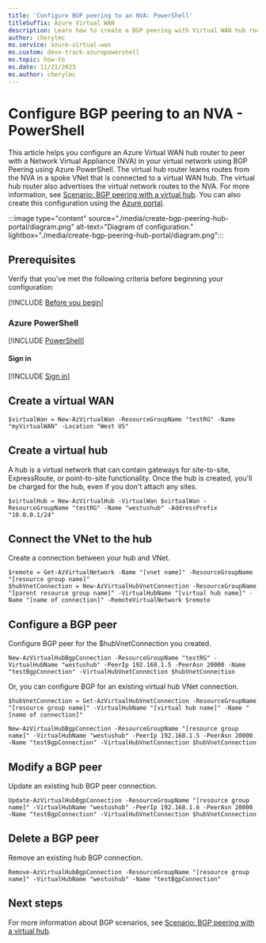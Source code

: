 ```yaml
---
title: 'Configure BGP peering to an NVA: PowerShell'
titleSuffix: Azure Virtual WAN
description: Learn how to create a BGP peering with Virtual WAN hub router using Azure PowerShell.
author: cherylmc
ms.service: azure-virtual-wan
ms.custom: devx-track-azurepowershell
ms.topic: how-to
ms.date: 11/21/2023
ms.author: cherylmc
---
```

# Configure BGP peering to an NVA - PowerShell

This article helps you configure an Azure Virtual WAN hub router to peer with a Network Virtual Appliance (NVA) in your virtual network using BGP Peering using Azure PowerShell. The virtual hub router learns routes from the NVA in a spoke VNet that is connected to a virtual WAN hub. The virtual hub router also advertises the virtual network routes to the NVA. For more information, see [Scenario: BGP peering with a virtual hub](scenario-bgp-peering-hub.md). You can also create this configuration using the [Azure portal](create-bgp-peering-hub-portal.md).

:::image type="content" source="./media/create-bgp-peering-hub-portal/diagram.png" alt-text="Diagram of configuration." lightbox="./media/create-bgp-peering-hub-portal/diagram.png":::

## Prerequisites

Verify that you've met the following criteria before beginning your configuration:

[!INCLUDE [Before you begin](../../includes/virtual-wan-before-include.md)]

### Azure PowerShell

[!INCLUDE [PowerShell](../../includes/vpn-gateway-cloud-shell-powershell-about.md)]

#### <a name="signin"></a>Sign in

[!INCLUDE [Sign in](../../includes/vpn-gateway-cloud-shell-ps-login.md)]

## Create a virtual WAN

```azurepowershell-interactive
$virtualWan = New-AzVirtualWan -ResourceGroupName "testRG" -Name "myVirtualWAN" -Location "West US"
```

## Create a virtual hub

A hub is a virtual network that can contain gateways for site-to-site, ExpressRoute, or point-to-site functionality. Once the hub is created, you'll be charged for the hub, even if you don't attach any sites.

```azurepowershell-interactive
$virtualHub = New-AzVirtualHub -VirtualWan $virtualWan -ResourceGroupName "testRG" -Name "westushub" -AddressPrefix "10.0.0.1/24"
```

## Connect the VNet to the hub

Create a connection between your hub and VNet.

```azurepowershell-interactive
$remote = Get-AzVirtualNetwork -Name "[vnet name]" -ResourceGroupName "[resource group name]"
$hubVnetConnection = New-AzVirtualHubVnetConnection -ResourceGroupName "[parent resource group name]" -VirtualHubName "[virtual hub name]" -Name "[name of connection]" -RemoteVirtualNetwork $remote
```

## Configure a BGP peer

Configure BGP peer for the $hubVnetConnection you created.

```azurepowershell-interactive
New-AzVirtualHubBgpConnection -ResourceGroupName "testRG" -VirtualHubName "westushub" -PeerIp 192.168.1.5 -PeerAsn 20000 -Name "testBgpConnection" -VirtualHubVnetConnection $hubVnetConnection
```

Or, you can configure BGP for an existing virtual hub VNet connection.

```azurepowershell-interactive
$hubVnetConnection = Get-AzVirtualHubVnetConnection -ResourceGroupName "[resource group name]" -VirtualHubName "[virtual hub name]" -Name "[name of connection]" 

New-AzVirtualHubBgpConnection -ResourceGroupName "[resource group name]" -VirtualHubName "westushub" -PeerIp 192.168.1.5 -PeerAsn 20000 -Name "testBgpConnection" -VirtualHubVnetConnection $hubVnetConnection
```

## Modify a BGP peer

Update an existing hub BGP peer connection.

```azurepowershell-interactive
Update-AzVirtualHubBgpConnection -ResourceGroupName "[resource group name]" -VirtualHubName "westushub" -PeerIp 192.168.1.6 -PeerAsn 20000 -Name "testBgpConnection" -VirtualHubVnetConnection $hubVnetConnection
```

## Delete a BGP peer

Remove an existing hub BGP connection.

```azurepowershell-interactive
Remove-AzVirtualHubBgpConnection -ResourceGroupName "[resource group name]" -VirtualHubName "westushub" -Name "testBgpConnection"
```

## Next steps

For more information about BGP scenarios, see [Scenario: BGP peering with a virtual hub](scenario-bgp-peering-hub.md).
